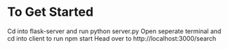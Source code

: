 # To Get Started

Cd into flask-server and run python server.py
Open seperate terminal and cd into client to run npm start
Head over to http://localhost:3000/search